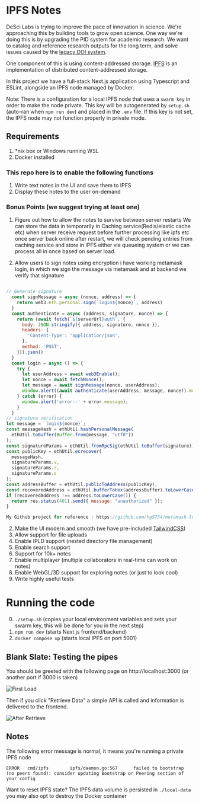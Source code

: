 # IPFS Notes

DeSci Labs is trying to improve the pace of innovation in science. We're approaching this by building tools to grow open science. One way we're doing this is by upgrading the PID system for academic research. We want to catalog and reference research outputs for the long term, and solve issues caused by the [legacy DOI system](https://doi.org).

One component of this is using content-addressed storage. [IPFS](https://ipfs.io) is an implementation of distributed content-addressed storage.

In this project we have a full-stack Next.js application using Typescript and ESLint, alongside an IPFS node managed by Docker.

Note: There is a configuration for a local IPFS node that uses a `swarm key` in order to make the node private. This key will be autogenerated by `setup.sh` (auto-ran when `npm run dev`) and placed in the `.env` file. If this key is not set, the IPFS node may not function properly in private mode.

## Requirements

1. \*nix box or Windows running WSL
2. Docker installed

### This repo here is to enable the following functions
1. Write text notes in the UI and save them to IPFS
2. Display these notes to the user on-demand

### Bonus Points (we suggest trying at least one)

1. Figure out how to allow the notes to survive between server restarts
   We can store the data in temporarily in Caching service(Redis/elastic cache etc) when server receive request before further processing like ipfs etc
   once server back online after restart, we will check pending entries from caching service and store in IPFS either via queueing system or we can process all in once based on server load.

2. Allow users to sign notes using encryption
   i have working metamask login, in which we sign the message via metamask and at backend we verify that signature
```javascript

// Generate signature 
  const signMessage = async (nonce, address) => {
    return web3.eth.personal.sign(`login${nonce}`, address)
  }
  const authenticate = async (address, signature, nonce) => {
    return (await fetch(`${serverUrl}auth`, {
      body: JSON.stringify({ address, signature, nonce }),
      headers: {
        'Content-Type': 'application/json',
      },
      method: 'POST',
    })).json()
  }
  const login = async () => {
    try {
      let userAddress = await web3Enable();
      let nonce = await fetchNonce();
      let message = await signMessage(nonce, userAddress);
      window.alert((await authenticate(userAddress, message, nonce)).message);
    } catch (error) {
      window.alert('error--' + error.message);
    }
  }
// signature verification 
let message = `login${nonce}`;
const messageHash = ethUtil.hashPersonalMessage(
  ethUtil.toBuffer(Buffer.from(message, "utf8"))
);
const signatureParams = ethUtil.fromRpcSig(ethUtil.toBuffer(signature));
const publicKey = ethUtil.ecrecover(
  messageHash,
  signatureParams.v,
  signatureParams.r,
  signatureParams.s
);
const addressBuffer = ethUtil.publicToAddress(publicKey);
const recoveredAddress = ethUtil.bufferToHex(addressBuffer).toLowerCase();
if (recoveredAddress !== address.toLowerCase()) {
  return res.status(401).send({ message: "unauthorized" });
}

My Github project for reference : https://github.com/hg5734/metamask-login
```

2. Make the UI modern and smooth (we have pre-included [TailwindCSS](https://tailwindcss.com/docs/utility-first))
3. Allow support for file uploads
4. Enable IPLD support (nested directory file management)
5. Enable search support
6. Support for 10k+ notes
7. Enable multiplayer (multiple collaborators in real-time can work on notes)
8. Enable WebGL/3D support for exploring notes (or just to look cool)
9. Write highly useful tests

# Running the code

0. `./setup.sh` (copies your local environment variables and sets your swarm key, this will be done for you in the next step)
1. `npm run dev` (starts Next.js frontend/backend)
2. `docker compose up` (starts local IPFS on port 5001)

## Blank Slate: Testing the pipes

You should be greeted with the following page on http://localhost:3000 (or another port if 3000 is taken)

![First Load](https://bafkreidka3mfik5zjdvequupqhhj3kszvtiatff3h5ylbwsb4cgqaudtsm.ipfs.dweb.link)

Then if you click "Retrieve Data" a simple API is called and information is delivered to the frontend.

![After Retrieve](https://dweb.link/ipfs/bafkreictjcnzhje6fqh72jm7ttwx7q2qlqbjp4ru36uzrddzv4ol22yuya)

## Notes

The following error message is normal, it means you're running a private IPFS node

```
ERROR   cmd/ipfs        ipfs/daemon.go:567      failed to bootstrap (no peers found): consider updating Bootstrap or Peering section of your config
```

Want to reset IPFS state? The IPFS data volume is persisted in `./local-data` you may also opt to destroy the Docker container
